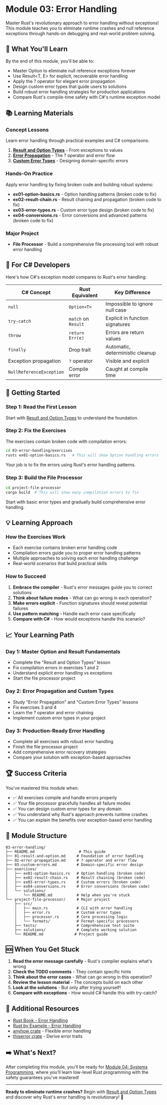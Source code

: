 # Module 03: Error Handling

Master Rust's revolutionary approach to error handling without exceptions! This module teaches you to eliminate runtime crashes and null reference exceptions through hands-on debugging and real-world problem solving.

## 🎯 What You'll Learn

By the end of this module, you'll be able to:

- Master Option<T> to eliminate null reference exceptions forever
- Use Result<T, E> for explicit, recoverable error handling
- Apply the ? operator for elegant error propagation
- Design custom error types that guide users to solutions
- Build robust error handling strategies for production applications
- Compare Rust's compile-time safety with C#'s runtime exception model

## 📚 Learning Materials

### **Concept Lessons**
Learn error handling through practical examples and C# comparisons:

1. **[Result and Option Types](01-result-and-option.md)** - From exceptions to values
2. **[Error Propagation](02-error-propagation.md)** - The ? operator and error flow
3. **[Custom Error Types](03-custom-errors.md)** - Designing domain-specific errors

### **Hands-On Practice**
Apply error handling by fixing broken code and building robust systems:

- **ex01-option-basics.rs** - Option handling patterns (broken code to fix)
- **ex02-result-chain.rs** - Result chaining and propagation (broken code to fix)
- **ex03-error-types.rs** - Custom error type design (broken code to fix)
- **ex04-conversions.rs** - Error conversions and advanced patterns (broken code to fix)

### **Major Project**
- **File Processor** - Build a comprehensive file processing tool with robust error handling

## 🔄 For C# Developers

Here's how C#'s exception model compares to Rust's error handling:

| C# Concept | Rust Equivalent | Key Difference |
|------------|-----------------|----------------|
| `null` | `Option<T>` | Impossible to ignore null case |
| `try-catch` | `match` on `Result` | Explicit in function signatures |
| `throw` | `return Err(e)` | Errors are return values |
| `finally` | Drop trait | Automatic, deterministic cleanup |
| Exception propagation | `?` operator | Visible and explicit |
| `NullReferenceException` | Compile error | Caught at compile time |

## 🚀 Getting Started

### **Step 1: Read the First Lesson**
Start with [Result and Option Types](01-result-and-option.md) to understand the foundation.

### **Step 2: Fix the Exercises**
The exercises contain broken code with compilation errors:

```bash
cd 03-error-handling/exercises
rustc ex01-option-basics.rs   # This will show Option handling errors
```

Your job is to fix the errors using Rust's error handling patterns.

### **Step 3: Build the File Processor**
```bash
cd project-file-processor
cargo build  # This will show many compilation errors to fix
```

Start with basic error types and gradually build comprehensive error handling.

## 💡 Learning Approach

### **How the Exercises Work**
- Each exercise contains broken error handling code
- Compilation errors guide you to proper error handling patterns
- Multiple approaches to solving each error handling challenge
- Real-world scenarios that build practical skills

### **How to Succeed**
1. **Embrace the compiler** - Rust's error messages guide you to correct solutions
2. **Think about failure modes** - What can go wrong in each operation?
3. **Make errors explicit** - Function signatures should reveal potential failures
4. **Use pattern matching** - Handle each error case specifically
5. **Compare with C#** - How would exceptions handle this scenario?

## 📈 Your Learning Path

### **Day 1: Master Option and Result Fundamentals**
- Complete the "Result and Option Types" lesson
- Fix compilation errors in exercises 1 and 2
- Understand explicit error handling vs exceptions
- Start the file processor project

### **Day 2: Error Propagation and Custom Types**
- Study "Error Propagation" and "Custom Error Types" lessons
- Fix exercises 3 and 4
- Learn the ? operator and error chaining
- Implement custom error types in your project

### **Day 3: Production-Ready Error Handling**
- Complete all exercises with robust error handling
- Finish the file processor project
- Add comprehensive error recovery strategies
- Compare your solution with exception-based approaches

## 🏆 Success Criteria

You've mastered this module when:
- ✅ All exercises compile and handle errors properly
- ✅ Your file processor gracefully handles all failure modes
- ✅ You can design custom error types for any domain
- ✅ You understand why Rust's approach prevents runtime crashes
- ✅ You can explain the benefits over exception-based error handling

## 📁 Module Structure

```
03-error-handling/
├── README.md                    # This guide
├── 01-result-and-option.md     # Foundation of error handling
├── 02-error-propagation.md     # ? operator and error flow
├── 03-custom-errors.md         # Domain-specific error design
├── exercises/
│   ├── ex01-option-basics.rs   # Option handling (broken code)
│   ├── ex02-result-chain.rs    # Result chaining (broken code)
│   ├── ex03-error-types.rs     # Custom errors (broken code)
│   ├── ex04-conversions.rs     # Error conversions (broken code)
│   └── solutions/
│       └── README.md           # Help when you're stuck
└── project-file-processor/     # Major project
    ├── src/
    │   ├── main.rs             # CLI with error handling
    │   ├── error.rs            # Custom error types
    │   ├── processor.rs        # Core processing logic
    │   └── formats/            # Format-specific processors
    ├── tests/                  # Comprehensive test suite
    ├── solutions/              # Complete working solution
    └── README.md              # Project guide
```

## 🆘 When You Get Stuck

1. **Read the error message carefully** - Rust's compiler explains what's wrong
2. **Check the TODO comments** - They contain specific hints
3. **Think about the error cases** - What can go wrong in this operation?
4. **Review the lesson material** - The concepts build on each other
5. **Look at the solutions** - But only after trying yourself!
6. **Compare with exceptions** - How would C# handle this with try-catch?

## 🔗 Additional Resources

- [Rust Book - Error Handling](https://doc.rust-lang.org/book/ch09-00-error-handling.html)
- [Rust by Example - Error Handling](https://doc.rust-lang.org/rust-by-example/error.html)
- [anyhow crate](https://docs.rs/anyhow/) - Flexible error handling
- [thiserror crate](https://docs.rs/thiserror/) - Derive error traits

## ➡️ What's Next?

After completing this module, you'll be ready for [Module 04: Systems Programming](../04-systems-programming/README.md), where you'll learn low-level Rust programming with the safety guarantees you've mastered!

---

**Ready to eliminate runtime crashes?** Begin with [Result and Option Types](01-result-and-option.md) and discover why Rust's error handling is revolutionary! 🦀
